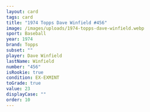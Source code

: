 ```yaml
---
layout: card
tags: card
title: "1974 Topps Dave Winfield #456"
image: /images/uploads/1974-topps-dave-winfield.webp
sport: Baseball
year: 1974
brand: Topps
subset: ""
player: Dave Winfield
lastName: Winfield
number: "456"
isRookie: true
condition: EX-EXMINT
toGrade: true
value: 23
displayCase: ""
order: 10
---
```

